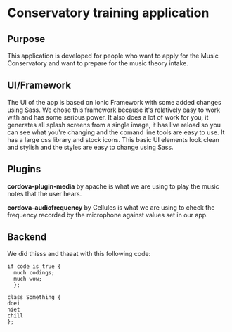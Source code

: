 # Conservatory training application

## Purpose ##
This application is developed for people who want to apply for the Music Conservatory and want to prepare for the music theory intake.

## UI/Framework ##

The UI of the app is based on Ionic Framework with some added changes using Sass. We chose this framework because it's relatively easy to work with and has some serious power. It also does a lot of work for you, it generates all splash screens from a single image, it has live reload so you can see what you're changing and the comand line tools are easy to use. It has a large css library and stock icons. This basic UI elements look clean and stylish and the styles are easy to change using Sass.

## Plugins ##

**cordova-plugin-media** by apache is what we are using to play the music notes that the user hears.

**cordova-audiofrequency** by Cellules is what we are using to check the frequency recorded by the microphone against values set in our app.

## Backend ##

We did thisss and thaaat with this following code:

```
if code is true {
  much codings;
  much wow;
  };
```


    class Something {
    doei
    niet
    chill
    };
  

